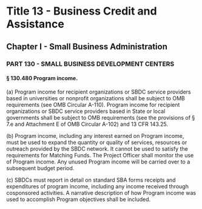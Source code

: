 
# Title 13 - Business Credit and Assistance
## Chapter I - Small Business Administration
### PART 130 - SMALL BUSINESS DEVELOPMENT CENTERS
#### § 130.480 Program income.

(a) Program income for recipient organizations or SBDC service providers based in universities or nonprofit organizations shall be subject to OMB requirements (see OMB Circular A-110). Program income for recipient organizations or SBDC service providers based in State or local governments shall be subject to OMB requirements (see the provisions of § 7.e and Attachment E of OMB Circular A-102) and 13 CFR 143.25.

(b) Program income, including any interest earned on Program income, must be used to expand the quantity or quality of services, resources or outreach provided by the SBDC network. It cannot be used to satisfy the requirements for Matching Funds. The Project Officer shall monitor the use of Program income. Any unused Program income will be carried over to a subsequent budget period.

(c) SBDCs must report in detail on standard SBA forms receipts and expenditures of program income, including any income received through cosponsored activities. A narrative description of how Program income was used to accomplish Program objectives shall be included.
